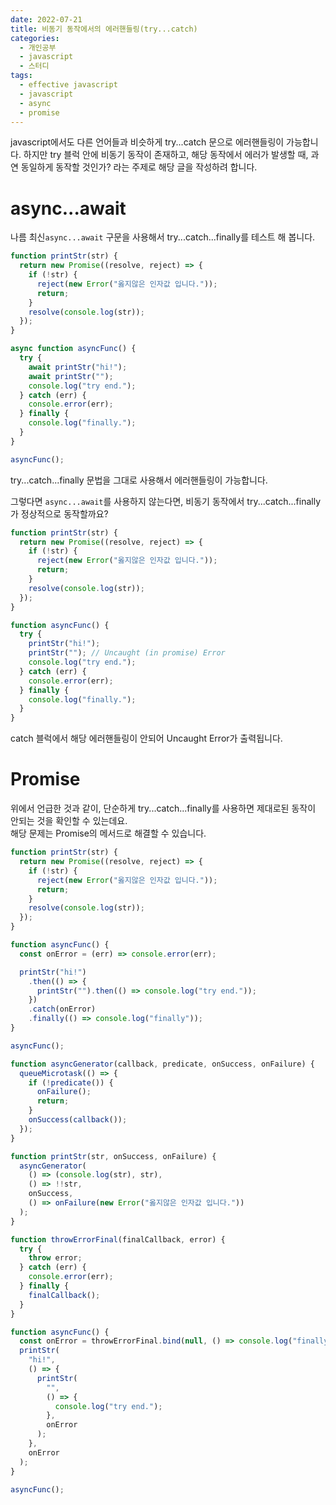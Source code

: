 ```yaml
---
date: 2022-07-21
title: 비동기 동작에서의 에러핸들링(try...catch)
categories:
  - 개인공부
  - javascript
  - 스터디
tags:
  - effective javascript
  - javascript
  - async
  - promise
---
```


javascript에서도 다른 언어들과 비슷하게 try...catch 문으로 에러핸들링이 가능합니다. 하지만 try 블럭 안에 비동기 동작이 존재하고, 해당 동작에서 에러가 발생할 때, 과연 동일하게 동작할 것인가? 라는 주제로 해당 글을 작성하려 합니다.

# async...await

나름 최신<code>async...await</code> 구문을 사용해서 try...catch...finally를 테스트 해 봅니다.

```js
function printStr(str) {
  return new Promise((resolve, reject) => {
    if (!str) {
      reject(new Error("옳지않은 인자값 입니다."));
      return;
    }
    resolve(console.log(str));
  });
}

async function asyncFunc() {
  try {
    await printStr("hi!");
    await printStr("");
    console.log("try end.");
  } catch (err) {
    console.error(err);
  } finally {
    console.log("finally.");
  }
}

asyncFunc();
```

try...catch...finally 문법을 그대로 사용해서 에러핸들링이 가능합니다.

그렇다면 <code>async...await</code>를 사용하지 않는다면, 비동기 동작에서 try...catch...finally가 정상적으로 동작할까요?

```js
function printStr(str) {
  return new Promise((resolve, reject) => {
    if (!str) {
      reject(new Error("옳지않은 인자값 입니다."));
      return;
    }
    resolve(console.log(str));
  });
}

function asyncFunc() {
  try {
    printStr("hi!");
    printStr(""); // Uncaught (in promise) Error
    console.log("try end.");
  } catch (err) {
    console.error(err);
  } finally {
    console.log("finally.");
  }
}
```

catch 블럭에서 해당 에러핸들링이 안되어 Uncaught Error가 출력됩니다.

# Promise

위에서 언급한 것과 같이, 단순하게 try...catch...finally를 사용하면 제대로된 동작이 안되는 것을 확인할 수 있는데요.  
해당 문제는 Promise의 메서드로 해결할 수 있습니다.

```js
function printStr(str) {
  return new Promise((resolve, reject) => {
    if (!str) {
      reject(new Error("옳지않은 인자값 입니다."));
      return;
    }
    resolve(console.log(str));
  });
}

function asyncFunc() {
  const onError = (err) => console.error(err);

  printStr("hi!")
    .then(() => {
      printStr("").then(() => console.log("try end."));
    })
    .catch(onError)
    .finally(() => console.log("finally"));
}

asyncFunc();
```

```js
function asyncGenerator(callback, predicate, onSuccess, onFailure) {
  queueMicrotask(() => {
    if (!predicate()) {
      onFailure();
      return;
    }
    onSuccess(callback());
  });
}

function printStr(str, onSuccess, onFailure) {
  asyncGenerator(
    () => (console.log(str), str),
    () => !!str,
    onSuccess,
    () => onFailure(new Error("옳지않은 인자값 입니다."))
  );
}

function throwErrorFinal(finalCallback, error) {
  try {
    throw error;
  } catch (err) {
    console.error(err);
  } finally {
    finalCallback();
  }
}

function asyncFunc() {
  const onError = throwErrorFinal.bind(null, () => console.log("finally."));
  printStr(
    "hi!",
    () => {
      printStr(
        "",
        () => {
          console.log("try end.");
        },
        onError
      );
    },
    onError
  );
}

asyncFunc();
```
